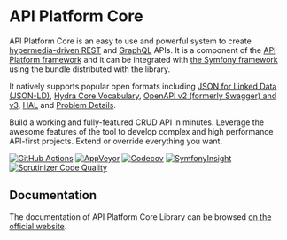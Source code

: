 # API Platform Core

API Platform Core is an easy to use and powerful system to create [hypermedia-driven REST](https://en.wikipedia.org/wiki/HATEOAS) and [GraphQL](https://graphql.org/) APIs.
It is a component of the [API Platform framework](https://api-platform.com) and it can be integrated
with [the Symfony framework](https://symfony.com) using the bundle distributed with the library.

It natively supports popular open formats including [JSON for Linked Data (JSON-LD)](https://json-ld.org), [Hydra Core Vocabulary](https://www.hydra-cg.com), [OpenAPI v2 (formerly Swagger) and v3](https://www.openapis.org), [HAL](https://tools.ietf.org/html/draft-kelly-json-hal-08) and [Problem Details](https://tools.ietf.org/html/rfc7807).

Build a working and fully-featured CRUD API in minutes. Leverage the awesome features of the tool to develop complex and
high performance API-first projects. Extend or override everything you want.

[![GitHub Actions](https://github.com/api-platform/core/workflows/CI/badge.svg?branch=master)](https://github.com/api-platform/core/actions?query=workflow%3ACI+branch%3Amaster)
[![AppVeyor](https://ci.appveyor.com/api/projects/status/grwuyprts3wdqx5l/branch/master?svg=true)](https://ci.appveyor.com/project/dunglas/dunglasapibundle/branch/master)
[![Codecov](https://codecov.io/gh/api-platform/core/branch/master/graph/badge.svg)](https://codecov.io/gh/api-platform/core/branch/master)
[![SymfonyInsight](https://insight.symfony.com/projects/92d78899-946c-4282-89a3-ac92344f9a93/mini.svg)](https://insight.symfony.com/projects/92d78899-946c-4282-89a3-ac92344f9a93)
[![Scrutinizer Code Quality](https://scrutinizer-ci.com/g/api-platform/core/badges/quality-score.png?b=master)](https://scrutinizer-ci.com/g/api-platform/core/?branch=master)

## Documentation

The documentation of API Platform Core Library can be browsed [on the official website](https://api-platform.com/docs/core).
